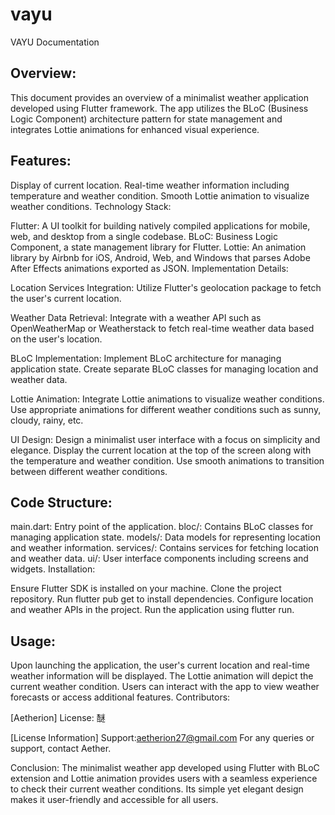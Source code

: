 # vayu
VAYU Documentation

## Overview:
This document provides an overview of a minimalist weather application developed using Flutter framework. The app utilizes the BLoC (Business Logic Component) architecture pattern for state management and integrates Lottie animations for enhanced visual experience.

## Features:

Display of current location.
Real-time weather information including temperature and weather condition.
Smooth Lottie animation to visualize weather conditions.
Technology Stack:

Flutter: A UI toolkit for building natively compiled applications for mobile, web, and desktop from a single codebase.
BLoC: Business Logic Component, a state management library for Flutter.
Lottie: An animation library by Airbnb for iOS, Android, Web, and Windows that parses Adobe After Effects animations exported as JSON.
Implementation Details:

Location Services Integration: Utilize Flutter's geolocation package to fetch the user's current location.

Weather Data Retrieval: Integrate with a weather API such as OpenWeatherMap or Weatherstack to fetch real-time weather data based on the user's location.

BLoC Implementation: Implement BLoC architecture for managing application state. Create separate BLoC classes for managing location and weather data.

Lottie Animation: Integrate Lottie animations to visualize weather conditions. Use appropriate animations for different weather conditions such as sunny, cloudy, rainy, etc.

UI Design: Design a minimalist user interface with a focus on simplicity and elegance. Display the current location at the top of the screen along with the temperature and weather condition. Use smooth animations to transition between different weather conditions.

## Code Structure:

main.dart: Entry point of the application.
bloc/: Contains BLoC classes for managing application state.
models/: Data models for representing location and weather information.
services/: Contains services for fetching location and weather data.
ui/: User interface components including screens and widgets.
Installation:

Ensure Flutter SDK is installed on your machine. 
Clone the project repository.
Run flutter pub get to install dependencies.
Configure location and weather APIs in the project.
Run the application using flutter run.
## Usage:

Upon launching the application, the user's current location and real-time weather information will be displayed.
The Lottie animation will depict the current weather condition.
Users can interact with the app to view weather forecasts or access additional features.
Contributors:

[Aetherion]
License: 醚

[License Information]
Support:aetherion27@gmail.com
For any queries or support, contact Aether.

Conclusion:
The minimalist weather app developed using Flutter with BLoC extension and Lottie animation provides users with a seamless experience to check their current weather conditions. Its simple yet elegant design makes it user-friendly and accessible for all users.
